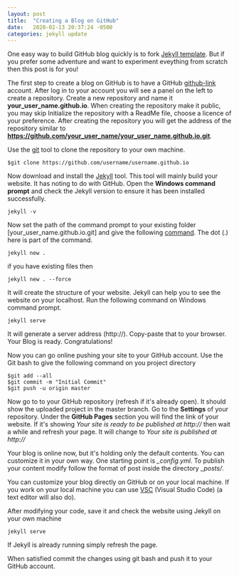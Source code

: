 ```yaml
---
layout: post
title:  "Creating a Blog on GitHub"
date:   2020-02-13 20:37:24 -0500
categories: jekyll update
---
```

<!---
You’ll find this post in your `_posts` directory. Go ahead and edit it and re-build the site to see your changes. You can rebuild the site in many different ways, but the most common way is to run `jekyll serve`, which launches a web server and auto-regenerates your site when a file is updated.

Jekyll requires blog post files to be named according to the following format:

`YEAR-MONTH-DAY-title.MARKUP`

Where `YEAR` is a four-digit number, `MONTH` and `DAY` are both two-digit numbers, and `MARKUP` is the file extension representing the format used in the file. After that, include the necessary front matter. Take a look at the source for this post to get an idea about how it works.

Jekyll also offers powerful support for code snippets:

{% highlight ruby %}
def print_hi(name)
  puts "Hi, #{name}"
end
print_hi('Tom')
#=> prints 'Hi, Tom' to STDOUT.
{% endhighlight %}

Check out the [Jekyll docs][jekyll-docs] for more info on how to get the most out of Jekyll. File all bugs/feature requests at [Jekyll’s GitHub repo][jekyll-gh]. If you have questions, you can ask them on [Jekyll Talk][jekyll-talk].

[jekyll-docs]: https://jekyllrb.com/docs/home
[jekyll-gh]:   https://github.com/jekyll/jekyll
[jekyll-talk]: https://talk.jekyllrb.com/
--->
One easy way to build GitHub blog quickly is to fork [Jekyll template][jekyll-link]. But if you prefer some adventure and want to experiment eveything from scratch then this post is for you!

The first step to create a blog on GitHub is to have a GitHub [github-link] account. After log in to your account you will see a panel on the left to create a repository. Create a new repository and name it **your_user_name.github.io**. When creating the repository make it public, you may skip Initialize the repository with a ReadMe file, choose a licence of your preference. After creating the repository you will get the address of the repository similar to **https://github.com/your_user_name/your_user_name.github.io.git**.

Use the [git][git-command-link] tool to clone the repository to your own machine.

```
$git clone https://github.com/username/username.github.io
```

Now download and install the [Jekyll][jekyll-download-link] tool. This tool will mainly build your website. It has noting to do with GitHub. Open the **Windows command prompt** and check the Jekyll version to ensure it has been installed successfully.

```
jekyll -v
```

Now set the path of the command prompt to your existing folder [your_user_name.github.io.git] and give the following [command][jekyll-in-existing-link]. The dot (.) here is part of the command.

```
jekyll new .
```

if you have existing files then 

```
jekyll new . --force
```

It will create the structure of your website. Jekyll can help you to see the website on your localhost. Run the following command on Windows command prompt.

```
jekyll serve
```

It will generate a server address (http://). Copy-paste that to your browser. Your Blog is ready. Congratulations!

Now you can go online pushing your site to your GitHub account. Use the Git bash to give the following command on you project directory

```
$git add --all
$git commit -m "Initial Commit"
$git push -u origin master
```

Now go to to your GitHub repository (refresh if it's already open). It should show the uploaded project in the master branch. Go to the **Settings** of your repository. Under the **GitHub Pages** section you will find the link of your website. If it's showing *Your site is ready to be published at http://* then wait a while and refresh your page. It will change to *Your site is published at http://*

Your blog is online now, but it's holding only the default contents. You can customize it in your own way. One starting point is *_config.yml*. To publish your content modify follow the format of post inside the directory *_posts/*.

You can customize your blog directly on GitHub or on your local machine. If you work on your local machine you can use [VSC][vsc-link] (Visual Studio Code) (a text editor will also do).

After modifying your code, save it and check the website using Jekyll on your own machine

```
jekyll serve
```
If Jekyll is already running simply refresh the page.

When satisfied commit the changes using git bash and push it to your GitHub account.

[jekyll-link]: https://github.com/barryclark/jekyll-now
[jekyll-download-link]: https://jekyllrb.com/docs/installation/windows/
[github-link]: https://github.com/
[git-command-link]: https://pages.github.com/
[jekyll-in-existing-link]: https://michaelsoolee.com/jekyll-existing-folder/
[vsc-link]: https://code.visualstudio.com/